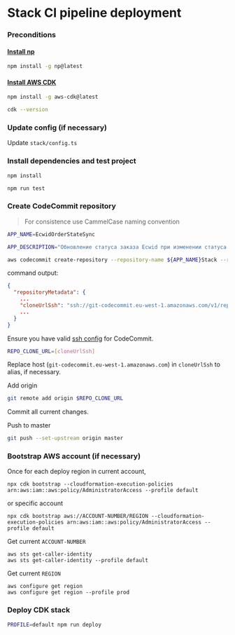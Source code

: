 # Stack CI pipeline deployment

### Preconditions

#### [Install np]()

```bash
npm install -g np@latest
```

#### [Install AWS CDK](https://docs.aws.amazon.com/cdk/latest/guide/getting_started.html#getting_started_install)

```bash
npm install -g aws-cdk@latest
```

```bash
cdk --version
```

### Update config (if necessary)

Update `stack/config.ts`

### Install dependencies and test project

```bash
npm install
```

```bash
npm run test
```

### Create CodeCommit repository

> For consistence use CammelCase naming convention

```bash
APP_NAME=EcwidOrderStateSync

APP_DESCRIPTION="Обновление статуса заказа Ecwid при изменении статуса в МойСклад"
```

```bash
aws codecommit create-repository --repository-name ${APP_NAME}Stack --repository-description $APP_DESCRIPTION --profile default
```

command output:

```json
{
  "repositoryMetadata": {
    ...
    "cloneUrlSsh": "ssh://git-codecommit.eu-west-1.amazonaws.com/v1/repos/EcwidOrderStateSyncStack",
    ...
  }
}
```

Ensure you have valid [ssh config](https://gist.github.com/wmakeev/4df153853c203d80a41f58f862635e60) for CodeCommit.

```bash
REPO_CLONE_URL=[cloneUrlSsh]
```

Replace host (`git-codecommit.eu-west-1.amazonaws.com`) in `cloneUrlSsh` to alias, if necessary.

Add origin

```bash
git remote add origin $REPO_CLONE_URL
```

Commit all current changes.

Push to master

```bash
git push --set-upstream origin master
```

### Bootstrap AWS account (if necessary)

Once for each deploy region in current account,

```
npx cdk bootstrap --cloudformation-execution-policies arn:aws:iam::aws:policy/AdministratorAccess --profile default
```

or specific account

```
npx cdk bootstrap aws://ACCOUNT-NUMBER/REGION --cloudformation-execution-policies arn:aws:iam::aws:policy/AdministratorAccess --profile default
```

Get current `ACCOUNT-NUMBER`

```
aws sts get-caller-identity
aws sts get-caller-identity --profile default
```

Get current `REGION`

```
aws configure get region
aws configure get region --profile prod
```

### Deploy CDK stack

```bash
PROFILE=default npm run deploy
```
